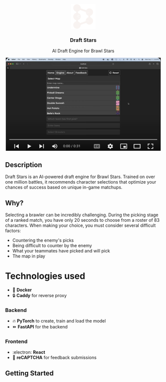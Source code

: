 <div align="center">

  <img src="frontend/src/symbols/favicon-dark.png" alt="Draft Stars Icon" width="80" height="80" />


  <h3 align="center">Draft Stars</h3>

  <p align="center">
    AI Draft Engine for Brawl Stars
    <br />
  </p>

  <a href="https://www.youtube.com/watch?v=gwCoYQUve7U&list=PL9lgGfhvEDZ16vKBjf5qXfNqH1yy9DhoH&index=1" target="_blank" rel="noopener noreferrer" >
    <img src="misc/youtube_preview.png" alt="YouTube Demonstration" width="500" height="300" />
  </a>
</div>

<h2>
  Description
</h2>
<p>
  Draft Stars is an AI-powered draft engine for Brawl Stars. Trained on over one million battles, it recommends character selections that optimize your chances of success based on unique in-game matchups.
</p>

<h2>
  Why?
</h2>

Selecting a brawler can be incredibly challenging. During the picking stage of a ranked match, you have only 20 seconds to choose from a roster of 83 characters. When making your choice, you must consider several difficult factors:
* Countering the enemy's picks
* Being difficult to counter by the enemy
* What your teammates have picked and will pick
* The map in play

<h1>
Technologies used
</h1>

* 🐳 <strong>Docker</strong>
* 🔒 <strong>Caddy</strong> for reverse proxy

<h3>
Backend
</h3>

* 🔥 <strong>PyTorch</strong> to create, train and load the model
* ⏩ <strong>FastAPI</strong> for the backend

<h3>
Frontend
</h3>

* :electron: <strong>React</strong>
* 🤖 <strong>reCAPTCHA</strong> for feedback submissions


<!-- GETTING STARTED -->
## Getting Started

